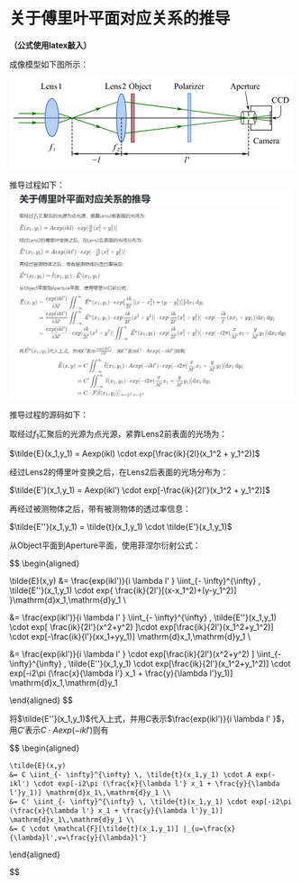 
# 关于傅里叶平面对应关系的推导
**（公式使用latex敲入）**

成像模型如下图所示：

![image1](https://github.com/Hao-Xu-optics/MyBlog/blob/master/images/%E6%88%90%E5%83%8F%E6%A8%A1%E5%9E%8B.png)

推导过程如下：
![image2](https://github.com/Hao-Xu-optics/MyBlog/blob/master/images/%E6%8E%A8%E5%AF%BC.png)


推导过程的源码如下：

取经过$f_1$汇聚后的光源为点光源，紧靠Lens2前表面的光场为：

$\tilde{E}(x_1,y_1) = Aexp(ikl) \cdot exp[\frac{ik}{2l}(x_1^2 + y_1^2)]$

经过Lens2的傅里叶变换之后，在Lens2后表面的光场分布为：

$\tilde{E'}(x_1,y_1) = Aexp(ikl') \cdot exp[-\frac{ik}{2l'}(x_1^2 + y_1^2)]$

再经过被测物体之后，带有被测物体的透过率信息：

$\tilde{E''}(x_1,y_1) = \tilde{t}(x_1,y_1) \cdot \tilde{E'}(x_1,y_1)$

从Object平面到Aperture平面，使用菲涅尔衍射公式：
 
$$
\begin{aligned}

\tilde{E}(x,y) 
&= \frac{exp(ikl')}{i \lambda l' }  \iint_{- \infty}^{\infty} \, \tilde{E''}(x_1,y_1) \cdot exp\{ \frac{ik}{2l'}[(x-x_1^2)+(y-y_1^2)] \}\mathrm{d}x_1\,\mathrm{d}y_1 \\ 

&= \frac{exp(ikl')}{i \lambda l' } \iint_{- \infty}^{\infty} \, \tilde{E''}(x_1,y_1) \cdot exp[ \frac{ik}{2l'}(x^2+y^2) ]\cdot exp[\frac{ik}{2l'}(x_1^2+y_1^2)] \cdot exp[-\frac{ik}{l'}(xx_1+yy_1)] \mathrm{d}x_1\,\mathrm{d}y_1 \\

&= \frac{exp(ikl')}{i \lambda l' } \cdot exp[\frac{ik}{2l'}(x^2+y^2) ] \iint_{- \infty}^{\infty} \, \tilde{E''}(x_1,y_1) \cdot exp[\frac{ik}{2l'}(x_1^2+y_1^2)] \cdot exp[-i2\pi (\frac{x}{\lambda l'} x_1 + \frac{y}{\lambda l'}y_1)] \mathrm{d}x_1\,\mathrm{d}y_1
    
\end{aligned}
$$

将$\tilde{E''}(x_1,y_1)$代入上式，并用$C$表示$\frac{exp(ikl')}{i \lambda l' }$，用$C'$表示$C\cdot A exp(-ikl')$则有

$$
\begin{aligned}

    \tilde{E}(x,y) 
    &= C \iint_{- \infty}^{\infty} \, \tilde{t}(x_1,y_1) \cdot A exp(-ikl') \cdot exp[-i2\pi (\frac{x}{\lambda l'} x_1 + \frac{y}{\lambda l'}y_1)] \mathrm{d}x_1\,\mathrm{d}y_1 \\
    &= C' \iint_{- \infty}^{\infty} \, \tilde{t}(x_1,y_1) \cdot exp[-i2\pi (\frac{x}{\lambda l'} x_1 + \frac{y}{\lambda l'}y_1)] \mathrm{d}x_1\,\mathrm{d}y_1 \\
    &= C \cdot \mathcal{F}[\tilde{t}(x_1,y_1)] |_{u=\frac{x}{\lambda}l',v=\frac{y}{\lambda}l'}

\end{aligned}


$$

